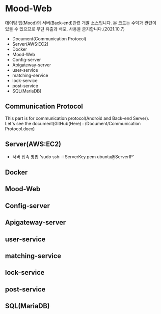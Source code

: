 # Mood-Web
데이팅 앱(Mood)의 서버(Back-end)관련 개발 소스입니다. 본 코드는 수익과 관련이 있을 수 있으므로 무단 유출과 배포, 사용을 금지합니다.(2021.10.7)

* Document(Communication Protocol)
* Server(AWS:EC2)
* Docker
* Mood-Web
* Config-server
* Apigateway-server
* user-service
* matching-service
* lock-service
* post-service
* SQL(MariaDB)


## Communication Protocol
This part is for communication protocol(Android and Back-end Server). Let's see the document(GitHub(Here) : /Document/Communication Protocol.docx)

## Server(AWS:EC2)

- 서버 접속 방법
'sudo ssh -i ServerKey.pem ubuntu@ServerIP'


## Docker

## Mood-Web


## Config-server


## Apigateway-server


## user-service


## matching-service


## lock-service


## post-service


## SQL(MariaDB)

